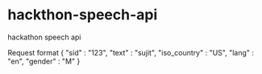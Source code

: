 # hackthon-speech-api
 hackathon speech api

Request format 
{
    "sid" : "123",
    "text" : "sujit",
    "iso_country" : "US",
    "lang" : "en",
    "gender" : "M"
}